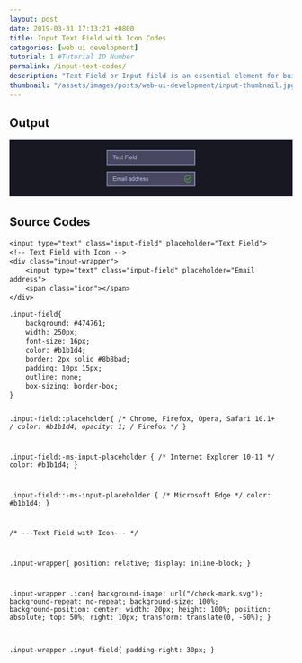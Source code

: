 ```yaml
---
layout: post
date: 2019-03-31 17:13:21 +0800
title: Input Text Field with Icon Codes
categories: [web ui development]
tutorial: 1 #Tutorial ID Number
permalink: /input-text-codes/
description: "Text Field or Input field is an essential element for building like forms, search field, credential inputs fields, and more. This article will show you how to build and design your Text field."
thumbnail: "/assets/images/posts/web-ui-development/input-thumbnail.jpg"
---
```

<h2>Output</h2>
<img src="/assets/images/posts/web-ui-development/input-with-icon.jpg" alt="Input Text Field with Icon Codes"  class="image__expand">
<h2>Source Codes</h2>
<pre class="codes-wrapper codes-wrapper__labeled codes-wrapper__html"><code class="html hljs">&#x3C;input type=&#x22;text&#x22; class=&#x22;input-field&#x22; placeholder=&#x22;Text Field&#x22;&#x3E;
&#x3C;!-- Text Field with Icon --&#x3E;
&#x3C;div class=&#x22;input-wrapper&#x22;&#x3E;
    &#x3C;input type=&#x22;text&#x22; class=&#x22;input-field&#x22; placeholder=&#x22;Email address&#x22;&#x3E;
    &#x3C;span class=&#x22;icon&#x22;&#x3E;&#x3C;/span&#x3E;
&#x3C;/div&#x3E;</code></pre>
<pre class="codes-wrapper codes-wrapper__labeled codes-wrapper__css"><code class="css hljs">.input-field{
    background: #474761;
    width: 250px;
    font-size: 16px;
    color: #b1b1d4;
    border: 2px solid #8b8bad;
    padding: 10px 15px;
    outline: none;
    box-sizing: border-box;
}

.input-field::placeholder{ /* Chrome, Firefox, Opera, Safari 10.1+ */
    color: #b1b1d4;
    opacity: 1; /* Firefox */
}
  
.input-field:-ms-input-placeholder { /* Internet Explorer 10-11 */
    color: #b1b1d4;
}

.input-field::-ms-input-placeholder { /* Microsoft Edge */
    color: #b1b1d4;
}

/* ---Text Field with Icon--- */

.input-wrapper{
    position: relative;
    display: inline-block;
}

.input-wrapper .icon{
    background-image: url("/check-mark.svg");
    background-repeat: no-repeat;
    background-size: 100%;
    background-position: center;
    width: 20px;
    height: 100%;
    position: absolute;
    top: 50%;
    right: 10px;
    transform: translate(0, -50%);
}

.input-wrapper .input-field{
    padding-right: 30px;
}</code></pre>